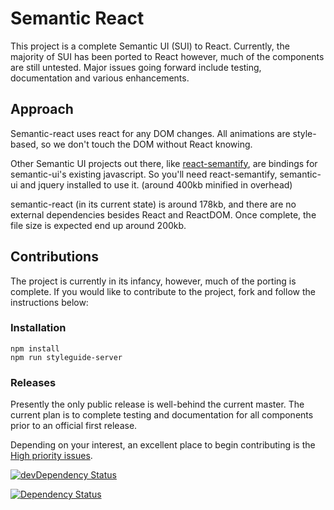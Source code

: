 # Semantic React

This project is a complete Semantic UI (SUI) to React. Currently, the majority of SUI has been ported to React however, much of the components are still untested. Major issues going forward include testing, documentation and various enhancements.

## Approach
Semantic-react uses react for any DOM changes. All animations are style-based, so we don't touch the DOM without React knowing.

Other Semantic UI projects out there, like [react-semantify](http://jessy1092.github.io/react-semantify/), are bindings for semantic-ui's existing javascript. So you'll need react-semantify, semantic-ui and jquery installed to use it. (around 400kb minified in overhead)

semantic-react (in its current state) is around 178kb, and there are no external dependencies besides React and ReactDOM. Once complete, the file size is expected end up around 200kb.

## Contributions
The project is currently in its infancy, however, much of the porting is complete. If you would like to contribute to the project, fork and follow the instructions below:

### Installation
```
npm install
npm run styleguide-server
```


### Releases
Presently the only public release is well-behind the current master. The current plan is to complete testing and documentation for all components prior to an official first release.

Depending on your interest, an excellent place to begin contributing is the [High priority issues](https://github.com/hallister/semantic-react/labels/Priority%3A%20High).

[![devDependency Status](https://david-dm.org/hallister/semantic-react/dev-status.svg)](https://david-dm.org/hallister/semantic-react#info=devDependencies)

[![Dependency Status](https://david-dm.org/hallister/semantic-react.svg)](https://david-dm.org/hallister/semantic-react)
